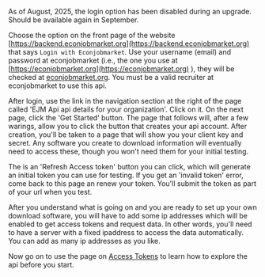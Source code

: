 As of August, 2025, the login option has been disabled during an upgrade.  Should be available again in September.

Choose the option on the front page of the website [https://backend.econjobmarket.org](https://backend.econjobmarket.org) that says `Login with Econjobmarket`.  Use your username (email) and password at econjobmarket (i.e., the one you use at [https://econjobmarket.org](https://econjobmarket.org) ), they will be checked at [econjobmarket.org](https://econjobmarket.org).  You must be a valid recruiter at econjobmarket to use this api.


After login, use the link in the navigation section at the right of the page called 'EJM Api api details for your organization'.  Click on it.  On the next page, click the 'Get Started' button.
The page that follows will, after a few warings, allow you to click the button that creates your api account.  After creation, you'll be taken to a page that will show you 
your client key and secret.  Any software you create to download information will eventually need to access these,  though you won't need them for your initial testing.


The is an 'Refresh Access token' button you can click, which will generate an initial token you can use for testing.  If you get an 'invalid token' error, come back to this 
page an renew your token.  You'll submit the token as part of your url when you test.


After you understand what is going on and you are ready to set up your own download software, you will have to add some ip addresses which will be enabled to 
get access tokens and request data.  In other words, you'll need to have a server with a fixed ipaddress to access the data automatically.  You can add as many ip addresses
as you like.


Now go on to use the page on [Access Tokens](Authentication-and-Access-Tokens.2.md) to learn how to explore the api before you start.
